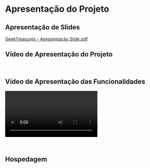 # Apresentação do Projeto


## Apresentação de Slides

[GeekTreasures - Apresentação Slide.pdf](https://github.com/ICEI-PUC-Minas-PMV-ADS/pmv-ads-2023-2-e1-proj-web-t11-pvm-ads-2023-2-e1-colecoes/blob/main/apresentacao/GeekTreasures%20-%20Apresenta%C3%A7%C3%A3o%20Slide.pdf)

## Vídeo de Apresentação do Projeto



<br>

## Vídeo de Apresentação das Funcionalidades

<video src="./1210.mp4"></video>

<br>


## Hospedagem


<br>




